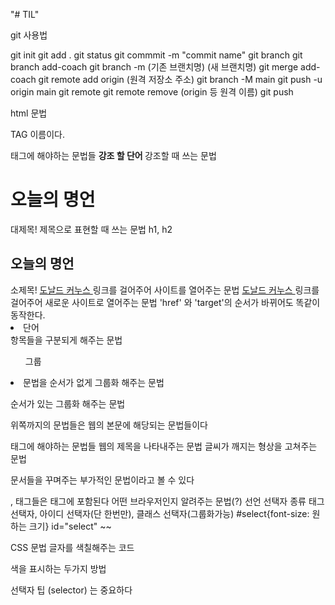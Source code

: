 "# TIL"

git 사용법

git init
git add .
git status
git commmit -m "commit name"
git branch
git branch add-coach
git branch -m (기존 브랜치명) (새 브랜치명)
git merge add-coach
git remote add origin (원격 저장소 주소)
git branch -M main
git push -u origin main
git remote
git remote remove (origin 등 원격 이름)
git push

html 문법

TAG 이름이다.

<body> 태그에 해야하는 문법들
<strong> 강조 할 단어 </strong> 강조할 때 쓰는 문법

<h1> 오늘의 명언 </h1>  대제목! 제목으로 표현할 때 쓰는 문법 h1, h2
<h2> 오늘의 명언 </h2>  소제목!
<a href="링크"> 도날드 커누스 </a> 링크를 걸어주어 사이트를 열어주는 문법
<a href="링크" target="_blank"> 도날드 커누스 </a> 링크를 걸어주어 새로운 사이트로 열어주는 문법 'href' 와 'target'의 순서가 바뀌어도 똑같이 동작한다.
<li> 단어 </li> 항목들을 구분되게 해주는 문법
<ul> 그룹 </ul> <li> 문법을 순서가 없게 그룹화 해주는 문법
<ol> </ol> 순서가 있는 그룹화 해주는 문법

위쪽까지의 문법들은 웹의 본문에 해당되는 문법들이다

<head> 태그에 해야하는 문법들
<title> 제목 or 기업이름 등등 </title> 웹의 제목을 나타내주는 문법
<meta charset="utf-8"> 글씨가 깨지는 형상을 고쳐주는 문법

문서들을 꾸며주는 부가적인 문법이라고 볼 수 있다

<head>, <body> 태그들은 <html>태그에 포함된다
<Doctype> 어떤 브라우저인지 알려주는 문법(?) 
선언 선택자 종류 태그 선택자, 아이디 선택자(단 한번만), 클래스 선택자(그룹화가능)
#select{font-size: 원하는 크기} id="select" ~~

CSS 문법
<font> 글자를 색칠해주는 코드

<style> 태그의 안에 있는 코드들은 html 문법이 아닌 css 문법
정보와 디자인의 분리
<h1 style="color: red;">Hello World</h1> --> color:red만 css문법
        <style>
            h2{color: blue;} --> 이거만 css 문법
        </style>

색을 표시하는 두가지 방법

선택자 팁 (selector) 는 중요하다
